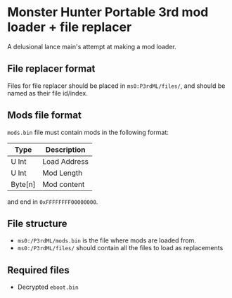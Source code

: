 # Monster Hunter Portable 3rd mod loader + file replacer

A delusional lance main's attempt at making a mod loader.

## File replacer format

Files for file replacer should be placed in `ms0:P3rdML/files/`, and should be named as their file id/index.

## Mods file format

`mods.bin` file must contain mods in the following format:

| Type    | Description  |
| ------- | ------------ |
| U Int   | Load Address |
| U Int   | Mod Length   |
| Byte[n] | Mod content  |

and end in `0xFFFFFFFF00000000`.

## File structure

 - `ms0:/P3rdML/mods.bin` is the file where mods are loaded from.
 - `ms0:/P3rdML/files/` should contain all the files to load as replacements

## Required files

- Decrypted `eboot.bin`
